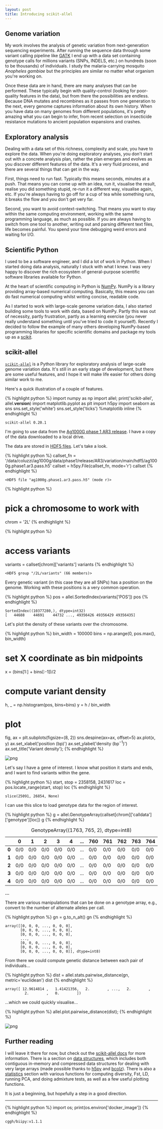 ```yaml
---
layout: post
title: Introducing scikit-allel
---
```



## Genome variation

My work involves the analysis of genetic variation from next-generation sequencing experiments. After running the sequence data through some variant calling pipeline like [GATK](https://www.broadinstitute.org/gatk/) I end up with a data set containing genotype calls for millions variants (SNPs, INDELS, etc.) on hundreds (soon to be thousands) of individuals. I study the malaria-carrying mosquito *Anopheles gambiae* but the principles are similar no matter what organism you're working on.

Once these data are in hand, there are many analyses that can be performed. These typically begin with quality-control (looking for poor-quality features in the data), but from there the possibilities are endless. Because DNA mutates and recombines as it passes from one generation to the next, every genome captures information about its own history. When you have data on many genomes from different populations, it's pretty amazing what you can begin to infer, from recent selection on insecticide resistance mutations to ancient population expansions and crashes.

## Exploratory analysis

Dealing with a data set of this richness, complexity and scale, you have to explore the data. When you're doing exploratory analyses, you don't start out with a concrete analysis plan, rather the plan emerges and evolves as you discover different features of the data. It's a very fluid process, and there are several things that can get in the way. 

First, things need to run fast. Typically this means seconds, minutes at a push. That means you can come up with an idea, run it, visualise the result, realise you did something stupid, re-run it a different way, visualise again, etc. If you're always having to go off for a cup of tea while something runs, it breaks the flow and you don't get very far.

Second, you want to avoid context-switching. That means you want to stay within the same computing environment, working with the same programming language, as much as possible. If you are always having to switch from one tool to another, writing out and parsing different text files, life becomes painful. You spend your time debugging weird errors and waiting for I/O.

## Scientific Python

I used to be a software engineer, and I did a lot of work in Python. When I started doing data analysis, naturally I stuck with what I knew. I was very happy to discover the rich ecosystem of general-purpose scientific software libraries available for Python.

At the heart of scientific computing in Python is [NumPy](http://www.numpy.org). NumPy is a library providing array-based numerical computing. Basically, this means you can do fast numerical computing whilst writing concise, readable code. 

As I started to work with large-scale genome variation data, I also started building some tools to work with data, based on NumPy. Partly this was out of necessity, partly frustration, partly as a learning exercise (you never really understand something until you've tried to code it yourself). Recently I decided to follow the example of many others developing NumPy-based programming libraries for specific scientific domains and package my tools up as a [scikit](https://scikits.appspot.com/scikits).

## scikit-allel

[`scikit-allel`](http://scikit-allel.readthedocs.org/en/latest/) is a Python library for exploratory analysis of large-scale genome variation data. It's still in an early stage of development, but there are some useful features, and I hope it will make life easier for others doing similar work to me.

Here's a quick illustration of a couple of features.


{% highlight python %}
import numpy as np
import allel; print('scikit-allel', allel.__version__)
import matplotlib.pyplot as plt
import h5py
import seaborn as sns
sns.set_style('white')
sns.set_style('ticks')
%matplotlib inline
{% endhighlight %}

    scikit-allel 0.20.1


I'm going to use data from the [Ag1000G phase 1 AR3 release](http://www.malariagen.net/data/ag1000g-phase1-AR3). I have a copy of the data downloaded to a local drive.

The data are stored in [HDF5 files](https://www.hdfgroup.org/HDF5/). Let's take a look.


{% highlight python %}
callset_fn = '/data/coluzzi/ag1000g/data/phase1/release/AR3/variation/main/hdf5/ag1000g.phase1.ar3.pass.h5'
callset = h5py.File(callset_fn, mode='r')
callset
{% endhighlight %}




    <HDF5 file "ag1000g.phase1.ar3.pass.h5" (mode r)>




{% highlight python %}
# pick a chromosome to work with
chrom = '2L'
{% endhighlight %}


{% highlight python %}
# access variants
variants = callset[chrom]['variants']
variants
{% endhighlight %}




    <HDF5 group "/2L/variants" (66 members)>



Every genetic variant (in this case they are all SNPs) has a position on the genome. Working with these positions is a very common operation.


{% highlight python %}
pos = allel.SortedIndex(variants['POS'])
pos
{% endhighlight %}




    SortedIndex((10377280,), dtype=int32)
    [   44688    44691    44732 ..., 49356426 49356429 49356435]



Let's plot the density of these variants over the chromosome.


{% highlight python %}
bin_width = 100000
bins = np.arange(0, pos.max(), bin_width)
# set X coordinate as bin midpoints
x = (bins[1:] + bins[:-1])/2
# compute variant density
h, _ = np.histogram(pos, bins=bins)
y = h / bin_width
# plot
fig, ax = plt.subplots(figsize=(8, 2))
sns.despine(ax=ax, offset=5)
ax.plot(x, y)
ax.set_xlabel('position (bp)')
ax.set_ylabel('density (bp$^{-1}$)')
ax.set_title('Variant density');
{% endhighlight %}


![png](/assets/2015-09-15-introducing-scikit-allel_files/2015-09-15-introducing-scikit-allel_9_0.png)


Let's say I have a gene of interest. I know what position it starts and ends, and I want to find variants within the gene.


{% highlight python %}
start, stop = 2358158, 2431617
loc = pos.locate_range(start, stop)
loc
{% endhighlight %}




    slice(25091, 26854, None)



I can use this slice to load genotype data for the region of interest.


{% highlight python %}
g = allel.GenotypeArray(callset[chrom]['calldata']['genotype'][loc])
g
{% endhighlight %}




<table class='petl'>
<caption>GenotypeArray((1763, 765, 2), dtype=int8)</caption>
<thead>
<tr>
<th></th>
<th>0</th>
<th>1</th>
<th>2</th>
<th>3</th>
<th>4</th>
<th>...</th>
<th>760</th>
<th>761</th>
<th>762</th>
<th>763</th>
<th>764</th>
</tr>
</thead>
<tbody>
<tr>
<td style='font-weight: bold'>0</td>
<td>0/0</td>
<td>0/0</td>
<td>0/0</td>
<td>0/0</td>
<td>0/0</td>
<td>...</td>
<td>0/0</td>
<td>0/0</td>
<td>0/0</td>
<td>0/0</td>
<td>0/0</td>
</tr>
<tr>
<td style='font-weight: bold'>1</td>
<td>0/0</td>
<td>0/0</td>
<td>0/0</td>
<td>0/0</td>
<td>0/0</td>
<td>...</td>
<td>0/0</td>
<td>0/0</td>
<td>0/0</td>
<td>0/0</td>
<td>0/0</td>
</tr>
<tr>
<td style='font-weight: bold'>2</td>
<td>0/0</td>
<td>0/0</td>
<td>0/0</td>
<td>0/0</td>
<td>0/0</td>
<td>...</td>
<td>0/0</td>
<td>0/0</td>
<td>0/0</td>
<td>0/0</td>
<td>0/0</td>
</tr>
<tr>
<td style='font-weight: bold'>3</td>
<td>0/0</td>
<td>0/0</td>
<td>0/0</td>
<td>0/0</td>
<td>0/0</td>
<td>...</td>
<td>0/0</td>
<td>0/0</td>
<td>0/0</td>
<td>0/0</td>
<td>0/0</td>
</tr>
<tr>
<td style='font-weight: bold'>4</td>
<td>0/0</td>
<td>0/0</td>
<td>0/0</td>
<td>0/0</td>
<td>0/0</td>
<td>...</td>
<td>0/0</td>
<td>0/0</td>
<td>0/0</td>
<td>0/0</td>
<td>0/0</td>
</tr>
</tbody>
</table>
<p><strong>...</strong></p>



There are various manipulations that can be done on a genotype array, e.g., convert to the number of alternate alleles per call.


{% highlight python %}
gn = g.to_n_alt()
gn
{% endhighlight %}




    array([[0, 0, 0, ..., 0, 0, 0],
           [0, 0, 0, ..., 0, 0, 0],
           [0, 0, 0, ..., 0, 0, 0],
           ..., 
           [0, 0, 0, ..., 0, 0, 0],
           [0, 0, 0, ..., 0, 0, 0],
           [0, 0, 0, ..., 0, 0, 0]], dtype=int8)



From there we could compute genetic distance between each pair of individuals...


{% highlight python %}
dist = allel.stats.pairwise_distance(gn, metric='euclidean')
dist
{% endhighlight %}




    array([ 12.9614814 ,   1.41421356,   2.        , ...,   2.        ,
             2.        ,   0.        ])



...which we could quickly visualise...


{% highlight python %}
allel.plot.pairwise_distance(dist);
{% endhighlight %}


![png](/assets/2015-09-15-introducing-scikit-allel_files/2015-09-15-introducing-scikit-allel_19_0.png)


## Further reading

I will leave it there for now, but check out the [scikit-allel docs](http://scikit-allel.readthedocs.org/en/latest/index.html) for more information. There is a section on [data structures](http://scikit-allel.readthedocs.org/en/latest/model.html), which includes both contiguous in-memory and compressed data structures for dealing with very large arrays (made possible thanks to [h5py](http://www.h5py.org/) and [bcolz](http://bcolz.blosc.org/)). There is also a [statistics](http://scikit-allel.readthedocs.org/en/latest/stats.html) section with various functions for computing diversity, Fst, LD, running PCA, and doing admixture tests, as well as a few useful plotting functions.

It is just a beginning, but hopefully a step in a good direction.

<hr/>


{% highlight python %}
import os; print(os.environ['docker_image'])
{% endhighlight %}

    cggh/biipy:v1.1.1

